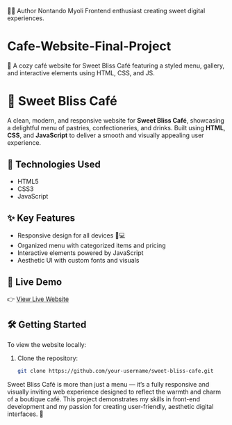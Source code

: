 👩‍💻 Author
Nontando Myoli
Frontend enthusiast creating sweet digital experiences.

# Cafe-Website-Final-Project
🍰 A cozy café website for Sweet Bliss Café featuring a styled menu, gallery, and interactive elements using HTML, CSS, and JS.

# 🍰 Sweet Bliss Café

A clean, modern, and responsive website for **Sweet Bliss Café**, showcasing a delightful menu of pastries, confectioneries, and drinks. Built using **HTML**, **CSS**, and **JavaScript** to deliver a smooth and visually appealing user experience.

## 🚀 Technologies Used
- HTML5
- CSS3
- JavaScript 

## ✨ Key Features
- Responsive design for all devices 📱💻
- Organized menu with categorized items and pricing
- Interactive elements powered by JavaScript
- Aesthetic UI with custom fonts and visuals

## 🔗 Live Demo
👉 [View Live Website](https://your-username.github.io/sweet-bliss-cafe)  
<!-- Replace the URL with your actual GitHub Pages link after publishing -->

## 🛠️ Getting Started
To view the website locally:

1. Clone the repository:
   ```bash
   git clone https://github.com/your-username/sweet-bliss-cafe.git

Sweet Bliss Café is more than just a menu — it’s a fully responsive and visually inviting web experience designed to reflect the warmth and charm of a boutique café. This project demonstrates my skills in front-end development and my passion for creating user-friendly, aesthetic digital interfaces. 🌸

